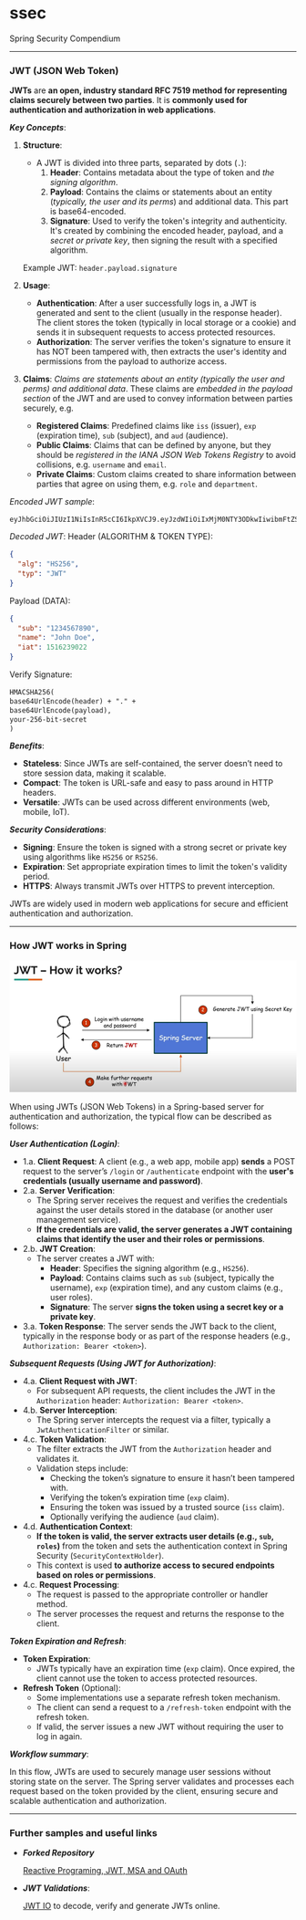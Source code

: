 # ssec
Spring Security Compendium


---
### JWT (JSON Web Token)
**JWTs** are **an open, industry standard RFC 7519 method for representing claims securely between two parties**. 
It is **commonly used for authentication and authorization in web applications**.

***Key Concepts***:

1. **Structure**:
    - A JWT is divided into three parts, separated by dots (`.`):
        1. **Header**: Contains metadata about the type of token and *the signing algorithm*.
        2. **Payload**: Contains the claims or statements about an entity (*typically, the user and its perms*) and additional data. This part is base64-encoded.
        3. **Signature**: Used to verify the token's integrity and authenticity. It's created by combining the encoded header, payload, and a *secret or private key*, then signing the result with a specified algorithm.

   Example JWT: `header.payload.signature`

2. **Usage**:
    - **Authentication**: After a user successfully logs in, a JWT is generated and sent to the client (usually in the response header). 
   The client stores the token (typically in local storage or a cookie) and sends it in subsequent requests to access protected resources.
    - **Authorization**: The server verifies the token's signature to ensure it has NOT been tampered with, 
   then extracts the user's identity and permissions from the payload to authorize access.

3. **Claims**:
*Claims are statements about an entity (typically the user and perms) and additional data*. 
These claims are *embedded in the payload section* of the JWT and are used to convey information between parties securely, e.g.
    - **Registered Claims**: Predefined claims like `iss` (issuer), `exp` (expiration time), `sub` (subject), and `aud` (audience).
    - **Public Claims**: Claims that can be defined by anyone, but they should be *registered in the IANA JSON Web Tokens Registry* to avoid collisions, e.g. `username` and `email`.
    - **Private Claims**: Custom claims created to share information between parties that agree on using them, e.g. `role` and `department`.

*Encoded JWT sample*:
```jwt
eyJhbGciOiJIUzI1NiIsInR5cCI6IkpXVCJ9.eyJzdWIiOiIxMjM0NTY3ODkwIiwibmFtZSI6IkpvaG4gRG9lIiwiaWF0IjoxNTE2MjM5MDIyfQ.SflKxwRJSMeKKF2QT4fwpMeJf36POk6yJV_adQssw5c
```
*Decoded JWT*:
Header (ALGORITHM & TOKEN TYPE):
```json
{
  "alg": "HS256",
  "typ": "JWT"
}
```
Payload (DATA):
```json
{
  "sub": "1234567890",
  "name": "John Doe",
  "iat": 1516239022
}
```
Verify Signature:
```text
HMACSHA256(
base64UrlEncode(header) + "." +
base64UrlEncode(payload),
your-256-bit-secret
)
```

***Benefits***:
- **Stateless**: Since JWTs are self-contained, the server doesn’t need to store session data, making it scalable.
- **Compact**: The token is URL-safe and easy to pass around in HTTP headers.
- **Versatile**: JWTs can be used across different environments (web, mobile, IoT).

***Security Considerations***:
- **Signing**: Ensure the token is signed with a strong secret or private key using algorithms like `HS256` or `RS256`.
- **Expiration**: Set appropriate expiration times to limit the token's validity period.
- **HTTPS**: Always transmit JWTs over HTTPS to prevent interception.

JWTs are widely used in modern web applications for secure and efficient authentication and authorization.


---
### How JWT works in Spring
![How JWT works](./img/0-jwt-flow.png?raw=true)

When using JWTs (JSON Web Tokens) in a Spring-based server for authentication and authorization, the typical flow can be described as follows:

***User Authentication (Login)***:
- 1.a. **Client Request**: A client (e.g., a web app, mobile app) **sends** a POST request to the server’s `/login` or `/authenticate` endpoint with the **user's credentials (usually username and password)**.
- 2.a. **Server Verification**:
   - The Spring server receives the request and verifies the credentials against the user details stored in the database (or another user management service).
   - **If the credentials are valid, the server generates a JWT containing claims that identify the user and their roles or permissions**.
- 2.b. **JWT Creation**:
   - The server creates a JWT with:
      - **Header**: Specifies the signing algorithm (e.g., `HS256`).
      - **Payload**: Contains claims such as `sub` (subject, typically the username), `exp` (expiration time), and any custom claims (e.g., user roles).
      - **Signature**: The server **signs the token using a secret key or a private key**.
- 3.a. **Token Response**: The server sends the JWT back to the client, typically in the response body or as part of the response headers (e.g., `Authorization: Bearer <token>`).

***Subsequent Requests (Using JWT for Authorization)***:
- 4.a. **Client Request with JWT**:
   - For subsequent API requests, the client includes the JWT in the `Authorization` header: `Authorization: Bearer <token>`.
- 4.b. **Server Interception**:
   - The Spring server intercepts the request via a filter, typically a `JwtAuthenticationFilter` or similar.
- 4.c. **Token Validation**:
   - The filter extracts the JWT from the `Authorization` header and validates it.
   - Validation steps include:
      - Checking the token’s signature to ensure it hasn’t been tampered with.
      - Verifying the token’s expiration time (`exp` claim).
      - Ensuring the token was issued by a trusted source (`iss` claim).
      - Optionally verifying the audience (`aud` claim).
- 4.d. **Authentication Context**:
   - **If the token is valid, the server extracts user details (e.g., `sub`, `roles`)** from the token and sets the authentication context in Spring Security (`SecurityContextHolder`).
   - This context is used **to authorize access to secured endpoints based on roles or permissions**.
- 4.c. **Request Processing**:
   - The request is passed to the appropriate controller or handler method.
   - The server processes the request and returns the response to the client.

***Token Expiration and Refresh***:
- **Token Expiration**:
   - JWTs typically have an expiration time (`exp` claim). Once expired, the client cannot use the token to access protected resources.
- **Refresh Token** (Optional):
   - Some implementations use a separate refresh token mechanism.
   - The client can send a request to a `/refresh-token` endpoint with the refresh token.
   - If valid, the server issues a new JWT without requiring the user to log in again.


***Workflow summary***:

In this flow, JWTs are used to securely manage user sessions without storing state on the server. The Spring server validates and processes each request based on the token provided by the client, ensuring secure and scalable authentication and authorization.

---
### Further samples and useful links
- ***Forked Repository***
   
   [Reactive Programing, JWT, MSA and OAuth](https://github.com/paguerre3/Spring-Boot-Tutorials)

- ***JWT Validations***:
   
   [JWT IO](https://jwt.io/) to decode, verify and generate JWTs online.
